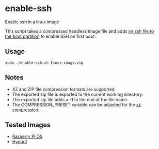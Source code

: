 # enable-ssh
Enable ssh in a linux image

This script takes a compressed headless image file and adds [an ssh file to the boot partition](https://www.raspberrypi.org/documentation/remote-access/ssh/) to enable SSH on first boot.

## Usage
```
sudo ./enable-ssh.sh linux-image.zip
```

## Notes
- XZ and ZIP file compression formats are supported.
- The exported zip file is exported to the current working directory.
- The exported zip file adds a -1 to the end of the file name.
- The COMPRESSION_PRESET variable can be adjusted for the [xz compression](https://linux.die.net/man/1/xz).

## Tested Images
- [Rasberry Pi OS](https://www.raspberrypi.org/downloads/raspberry-pi-os/)
- [Hypriot](https://blog.hypriot.com/downloads/)
